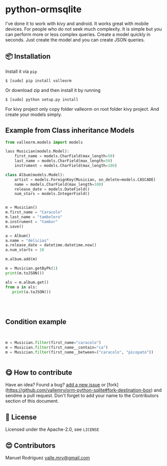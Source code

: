 # python-ormsqlite

I've done it to work with kivy and android. It works great with mobile devices. For people who do not seek much complexity. It is simple but you can perform more or less complex queries. Create a model quickly in seconds. Just create the model and you can create JSON queries.


:package: Installation
-----------------------

Install it via `pip`

`$ [sudo] pip install valleorm`

Or download zip and then install it by running

`$ [sudo] python setup.py install`

For kivy project only copy folder valleorm on root folder kivy project.
And create your models simply.

Example from Class inheritance Models
-------------------------------------
```python
from valleorm.models import models

lass Musician(models.Model):
    first_name = models.CharField(max_length=50)
    last_name = models.CharField(max_length=50)
    instrument = models.CharField(max_length=100)

class Album(models.Model):
    artist = models.ForeignKey(Musician, on_delete=models.CASCADE)
    name = models.CharField(max_length=100)
    release_date = models.DateField()
    num_stars = models.IntegerField()


m = Musician()
m.first_name = "Caracolo"
m.last_name = "tambolero"
m.instrument = "tambor"
m.save()

a = Album()
a.name = "delicias"
a.release_date = datetime.datetime.now()
a.num_starts = 10

m.album.add(m)

m = Musician.getByPk(1)
print(m.toJSON())

als = m.album.get()
from a in als:
   print(a.toJSON())
   
   
   

```

Condition example
-----------------

```python


m = Musician.filter(first_name="caracolo")
m = Musician.filter(first_name__contain="ca")
m = Musician.filter(first_name__between=("caracolo", "picopato"))



```

:yum: How to contribute
-----------------------

Have an idea? Found a bug? [add a new issue](https://github.com/vallemrv/python-ormsqlite/issues) or
[fork] (https://github.com/vallemrv/orm-python-sqlite#fork-destination-box)
and sendme a pull request. Don't forget to add your name to the Contributors section of this document.

:scroll: License
----------------

Licensed under the Apache-2.0, see `LICENSE`

:heart_eyes: Contributors
--------------------------

Manuel Rodriguez <valle.mrv@gmail.com>
